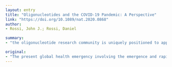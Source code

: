 ```yaml
---
layout: entry
title: "Oligonucleotides and the COVID-19 Pandemic: A Perspective"
link: "https://doi.org/10.1089/nat.2020.0868"
author:
- Rossi, John J.; Rossi, Daniel

summary:
- "the oligonucleotide research community is uniquely positioned to apply its technology and expertise to combat this growing viral pandemic. The global health emergency involving the emergence and rapid spread of a novel coronavirus has prompted the world scientific community to consider how it can help. With few safe and effective drugs available to combat the threat to humanity and the normal functioning of our society, the research community has a capacity for rational drug design, swift development cycles, and pursuing targets undruggable by conventional treatment strategies have been developed to fight the global health crisis has been able to use its technology to help combat the crisis."

original:
- "The present global health emergency involving the emergence and rapid spread of a novel coronavirus has prompted the world scientific community to consider how it can help to fight this growing viral pandemic. With few safe and effective drugs available to combat this threat to humanity and the normal functioning of our society, the oligonucleotide research community is uniquely positioned to apply its technology and expertise to help alleviate the crisis, thanks to its capacity for rational drug design, swift development cycles, and pursuing targets undruggable by conventional treatment strategies."
---
```


